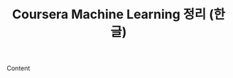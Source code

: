 ﻿---
layout: post
title: Coursera Machine Learning 정리 (한글)
description: >
  Coursera Machine Learning Summary 포스트입니다.
tags: [MachineLearning]
---

Content